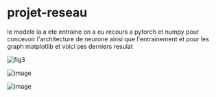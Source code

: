 # projet-reseau


le modele ia a ete entraine on a eu recours a pytorch et numpy pour concevoir l'architecture de neurone ainsi que l'entrainement et pour les graph matplotlib 
et voici ses derniers resulat

![fig3](https://github.com/user-attachments/assets/f550bc1f-380b-4adc-84a9-9e98f3847583)

![image](https://github.com/user-attachments/assets/b4f19356-80e3-4cce-8547-99c47cfd91dc)

![image](https://github.com/user-attachments/assets/14487813-f2b9-4030-b234-c62b9d9a1fc3)
